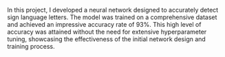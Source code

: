 In this project, I developed a neural network designed to accurately detect sign language letters. The model was trained on a comprehensive dataset and achieved an impressive accuracy rate of 93%. This high level of accuracy was attained without the need for extensive hyperparameter tuning, showcasing the effectiveness of the initial network design and training process.
